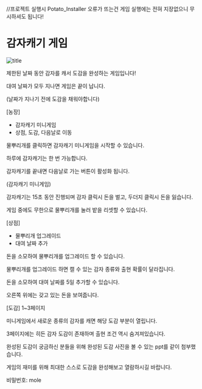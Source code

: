 //프로젝트 실행시 Potato_Installer 오류가 뜨는건 게임 실행에는 전혀 지장없으니 무시하셔도 됩니다! 

# 감자캐기 게임

![title](https://user-images.githubusercontent.com/46310524/211208844-9c2d6630-6563-481c-9b11-837e6be7d24d.png)


제한된 날짜 동안 감자를 캐서 도감을 완성하는 게임입니다!


대여 날짜가 모두 지나면 게임은 끝이 납니다.

(날짜가 지나기 전에 도감을 채워야합니다)

[농장]
- 감자캐기 미니게임
- 상점, 도감, 다음날로 이동

물뿌리개를 클릭하면 감자캐기 미니게임을 시작할 수 있습니다.

하루에 감자캐기는 한 번 가능합니다.

감자캐기를 끝내면 다음날로 가는 버튼이 활성화 됩니다.


(감자캐기 미니게임)

감자캐기는 15초 동안 진행되며 감자 클릭시 돈을 벌고, 두더지 클릭시 돈을 잃습니다.

게임 중에도 무한으로 물뿌리개를 눌러 밭을 리셋할 수 있습니다.

[상점]
- 물뿌리개 업그레이드
- 대여 날짜 추가

돈을 소모하여 물뿌리개를 업그레이드 할 수 있습니다.

물뿌리개를 업그레이드 하면 캘 수 있는 감자 종류와 출현 확률이 달라집니다.

돈을 소모하여 대여 날짜를 5일 추가할 수 있습니다.

오른쪽 위에는 갖고 있는 돈을 보여줍니다.

[도감]
1~3페이지

미니게임에서 새로운 종류의 감자를 캐면 해당 도감 부분이 열립니다.

3페이지에는 히든 감자 도감이 존재하며 출현 조건 역시 숨겨져있습니다.

완성된 도감이 궁금하신 분들을 위해 완성된 도감 사진을 볼 수 있는 ppt를 같이 첨부했습니다.

게임의 재미를 위해 최대한 스스로 도감을 완성해보고 열람하시길 바랍니다. 

비밀번호: mole
